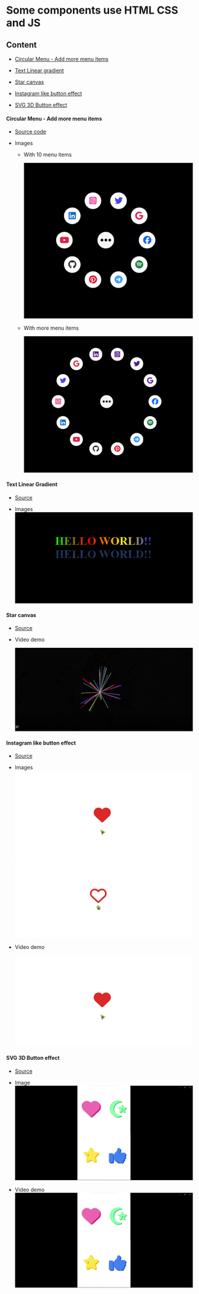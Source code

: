 # Some components use HTML CSS and JS

## Content

* [Circular Menu - Add more menu items](#Circular-Menu---Add-more-menu-items)

* [Text Linear gradient](#Text-Linear-Gradient)

* [Star canvas](#Star-canvas)

* [Instagram like button effect](#Instagram-like-button-effect)

* [SVG 3D Button effect](#SVG-3D-Button-effect)

#### Circular Menu - Add more menu items

- [Source code](code/circular%20menu/)

- Images

	- With 10 menu items

		![10 menu items](_docs/circular%20menu/10-menu-items.png)
		
	- With more menu items

		![more menu items](_docs/circular%20menu/more-menu-items.png)

#### Text Linear Gradient

- [Source](code/Text-Linear-gradient/)

- Images
	![text](_docs/text%20linear%20gradident/Screenshot%202023-12-15%20140642.png)

#### Star canvas

- [Source](code/Star/)

- Video demo

	[![demo](/_docs/star/star.png)](/_docs/star/star.mp4)

#### Instagram like button effect

- [Source](code/Instagram%20like%20button%20effect/)

- Images
	![demo1](_docs/Instagram%20like%20button%20effect/demo1.png)
	![demo1](_docs/Instagram%20like%20button%20effect/demo2.png)

- Video demo

	[![demo](/_docs/Instagram%20like%20button%20effect/demo1.png)](/_docs/Instagram%20like%20button%20effect/Instagram%20like%20button%20effect.mp4)

#### SVG 3D Button effect

- [Source](code/SVG%203D%20Button%20effect/)

- Image
	![demo](_docs/SVG%203D%20Button%20effect/demo.png)

- Video demo
	[![video](_docs/SVG%203D%20Button%20effect/demo.png)](_docs/SVG%203D%20Button%20effect/SVG%203D%20effect%20button.mp4)

